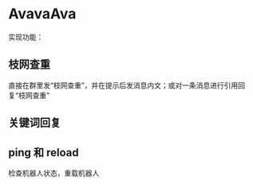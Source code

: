 # AvavaAva

实现功能：

## 枝网查重

直接在群里发“枝网查重”，并在提示后发消息内文；或对一条消息进行引用回复“枝网查重”

## 关键词回复

## ping 和 reload
检查机器人状态，重载机器人
